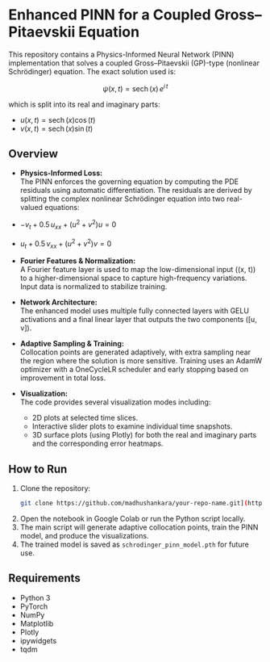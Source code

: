 # Enhanced PINN for a Coupled Gross–Pitaevskii Equation

This repository contains a Physics-Informed Neural Network (PINN) implementation that solves a coupled Gross–Pitaevskii (GP)-type (nonlinear Schrödinger) equation. The exact solution used is:

$$
\psi(x,t) = \operatorname{sech}(x) \, e^{i\,t}
$$

which is split into its real and imaginary parts:

- $u(x,t) = \operatorname{sech}(x)\cos(t)$  
- $v(x,t) = \operatorname{sech}(x)\sin(t)$

## Overview

- **Physics-Informed Loss:**  
  The PINN enforces the governing equation by computing the PDE residuals using automatic differentiation. The residuals are derived by splitting the complex nonlinear Schrödinger equation into two real-valued equations:

- $-v_t + 0.5\, u_{xx} + (u^2+v^2)u = 0$  
- $u_t + 0.5\, v_{xx} + (u^2+v^2)v = 0$

- **Fourier Features & Normalization:**  
  A Fourier feature layer is used to map the low-dimensional input \((x, t)\) to a higher-dimensional space to capture high-frequency variations. Input data is normalized to stabilize training.

- **Network Architecture:**  
  The enhanced model uses multiple fully connected layers with GELU activations and a final linear layer that outputs the two components \([u, v]\).

- **Adaptive Sampling & Training:**  
  Collocation points are generated adaptively, with extra sampling near the region where the solution is more sensitive. Training uses an AdamW optimizer with a OneCycleLR scheduler and early stopping based on improvement in total loss.

- **Visualization:**  
  The code provides several visualization modes including:
  - 2D plots at selected time slices.
  - Interactive slider plots to examine individual time snapshots.
  - 3D surface plots (using Plotly) for both the real and imaginary parts and the corresponding error heatmaps.

## How to Run

1. Clone the repository:
   ```bash
   git clone https://github.com/madhushankara/your-repo-name.git](https://github.com/madhushankara/PINN/blob/1d64fdeca40c963d29e6a434fb8febbfe3bd36d2/schrodinger_equation.ipynb
   ```
2. Open the notebook in Google Colab or run the Python script locally.
3. The main script will generate adaptive collocation points, train the PINN model, and produce the visualizations.
4. The trained model is saved as `schrodinger_pinn_model.pth` for future use.

## Requirements

- Python 3
- PyTorch  
- NumPy  
- Matplotlib  
- Plotly  
- ipywidgets  
- tqdm

